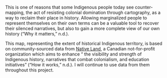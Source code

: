 This is one of reasons that some Indigenous people today see counter-mapping, the act of resisting colonial domination through cartography, as a way to reclaim their place in history. Allowing marginalized people to represent themselves on their own terms can be a valuable tool to recover their silenced narratives, but also to gain a more complete view of our own history (“Why it matters,” n.d.).

This map, representing the extent of historical Indigenous territory, is based on community-sourced data from [Native Land](https://native-land.ca/about/), a Canadian not-for-profit organization which aims to enhance “ the visibility and strength of Indigenous history, narratives that combat colonialism, and education initiatives” (“How it works,” n.d.). I will continue to use data from them throughout this project.
